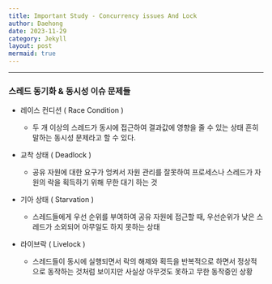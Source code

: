 ```yaml
---
title: Important Study - Concurrency issues And Lock
author: Daehong
date: 2023-11-29
category: Jekyll
layout: post
mermaid: true
---
```


<hr>

### 스레드 동기화 & 동시성 이슈 문제들
 - 레이스 컨디션 ( Race Condition )
	* 두 개 이상의 스레드가 동시에 접근하여 결과값에 영향을 줄 수 있는 상태 흔히 말하는 동시성 문제라고 할 수 있다.

 - 교착 상태 ( Deadlock )
	* 공유 자원에 대한 요구가 엉켜서 자원 관리를 잘못하여 프로세스나 스레드가 자원의 락을 획득하기 위해 무한 대기 하는 것
	
 - 기아 상태 ( Starvation )
	* 스레드들에게 우선 순위를 부여하여 공유 자원에 접근할 때, 우선순위가 낮은 스레드가 소외되어 아무일도 하지 못하는 상태
	
 - 라이브락 ( Livelock )
	* 스레드들이 동시에 실행되면서 락의 해제와 획득을 반복적으로 하면서 정상적으로 동작하는 것처럼 보이지만 사실상 아무것도 못하고 무한 동작중인 상황
 
 
<br>
<br>
<br>
<br>
<br>